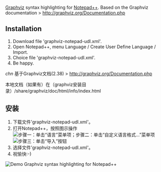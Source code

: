 [Graphviz](http://graphviz.org) syntax highlighting for [Notepad++](http://notepad-plus-plus.org).
Based on the Graphviz documentation > http://graphviz.org/Documentation.php


## Installation

1. Download file 'graphviz-notepad-udl.xml'.
2. Open Notepad++, menu Language / Create User Define Language / Import.
3. Choice file 'graphviz-notepad-udl.xml'.
4. Be happy.




_chn_
基于Graphviz文档(2.38) > http://graphviz.org/Documentation.php

本地文档（如果有）在（graphviz安装目录）/share/graphviz/doc/html/info/index.html


## 安装
1. 下载文件'graphviz-notepad-udl.xml'。
2. 打开Notepad++，按照图示操作
![步骤一：单击“语言”菜单项；步骤二：单击“自定义语言格式...”菜单项](https://raw.github.com/signmotion/graphviz-syntax-highlighting/master/doc/import_step1.png)
![步骤三：单击“导入”按钮](https://raw.github.com/signmotion/graphviz-syntax-highlighting/master/doc/import_step2.png)
3. 选择文件'graphviz-notepad-udl.xml'。
4. 祝愉快:-)


![Demo Graphviz syntax highlighting for Notepad++](https://raw.github.com/signmotion/graphviz-syntax-highlighting/master/doc/demo.png)
